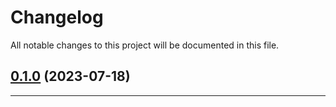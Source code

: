 <!--- BEGIN HEADER -->
# Changelog

All notable changes to this project will be documented in this file.
<!--- END HEADER -->

## [0.1.0](https://github.com/guanguans/monorepo-builder-worker/compare/0.0.0...v0.1.0) (2023-07-18)


---

